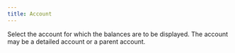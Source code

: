 ```yaml
---
title: Account
---
```



Select the account for which the balances are to be displayed. The account may be a detailed account or a parent account.
